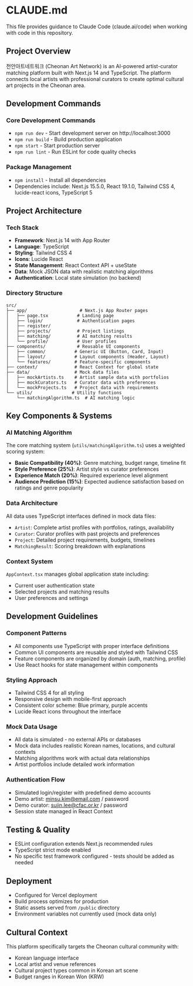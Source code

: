 # CLAUDE.md

This file provides guidance to Claude Code (claude.ai/code) when working with code in this repository.

## Project Overview

천안아트네트워크 (Cheonan Art Network) is an AI-powered artist-curator matching platform built with Next.js 14 and TypeScript. The platform connects local artists with professional curators to create optimal cultural art projects in the Cheonan area.

## Development Commands

### Core Development Commands
- `npm run dev` - Start development server on http://localhost:3000
- `npm run build` - Build production application  
- `npm start` - Start production server
- `npm run lint` - Run ESLint for code quality checks

### Package Management
- `npm install` - Install all dependencies
- Dependencies include: Next.js 15.5.0, React 19.1.0, Tailwind CSS 4, lucide-react icons, TypeScript 5

## Project Architecture

### Tech Stack
- **Framework**: Next.js 14 with App Router
- **Language**: TypeScript
- **Styling**: Tailwind CSS 4
- **Icons**: Lucide React
- **State Management**: React Context API + useState
- **Data**: Mock JSON data with realistic matching algorithms
- **Authentication**: Local state simulation (no backend)

### Directory Structure
```
src/
├── app/                    # Next.js App Router pages
│   ├── page.tsx           # Landing page
│   ├── login/             # Authentication pages  
│   ├── register/          
│   ├── projects/          # Project listings
│   ├── matching/          # AI matching results
│   └── profile/           # User profiles
├── components/            # Reusable UI components
│   ├── common/           # Generic UI (Button, Card, Input)
│   ├── layout/           # Layout components (Header, Layout)
│   └── features/         # Feature-specific components
├── context/              # React Context for global state
├── data/                 # Mock data files
│   ├── mockArtists.ts    # Artist sample data with portfolios
│   ├── mockCurators.ts   # Curator data with preferences  
│   └── mockProjects.ts   # Project data with requirements
└── utils/               # Utility functions
    └── matchingAlgorithm.ts  # AI matching logic
```

## Key Components & Systems

### AI Matching Algorithm
The core matching system (`utils/matchingAlgorithm.ts`) uses a weighted scoring system:
- **Basic Compatibility (40%)**: Genre matching, budget range, timeline fit
- **Style Preference (25%)**: Artist style vs curator preferences  
- **Experience Match (20%)**: Required experience level alignment
- **Audience Prediction (15%)**: Expected audience satisfaction based on ratings and genre popularity

### Data Architecture
All data uses TypeScript interfaces defined in mock data files:
- `Artist`: Complete artist profiles with portfolios, ratings, availability
- `Curator`: Curator profiles with past projects and preferences
- `Project`: Detailed project requirements, budgets, timelines
- `MatchingResult`: Scoring breakdown with explanations

### Context System
`AppContext.tsx` manages global application state including:
- Current user authentication state
- Selected projects and matching results
- User preferences and settings

## Development Guidelines

### Component Patterns
- All components use TypeScript with proper interface definitions
- Common UI components are reusable and styled with Tailwind CSS
- Feature components are organized by domain (auth, matching, profile)
- Use React hooks for state management within components

### Styling Approach
- Tailwind CSS 4 for all styling
- Responsive design with mobile-first approach
- Consistent color scheme: Blue primary, purple accents
- Lucide React icons throughout the interface

### Mock Data Usage
- All data is simulated - no external APIs or databases
- Mock data includes realistic Korean names, locations, and cultural contexts
- Matching algorithms work with actual data relationships
- Artist portfolios include detailed work information

### Authentication Flow
- Simulated login/register with predefined demo accounts
- Demo artist: minsu.kim@email.com / password
- Demo curator: sujin.lee@cfac.or.kr / password
- Session state managed in React Context

## Testing & Quality

- ESLint configuration extends Next.js recommended rules
- TypeScript strict mode enabled
- No specific test framework configured - tests should be added as needed

## Deployment

- Configured for Vercel deployment
- Build process optimizes for production
- Static assets served from `/public` directory
- Environment variables not currently used (mock data only)

## Cultural Context

This platform specifically targets the Cheonan cultural community with:
- Korean language interface
- Local artist and venue references
- Cultural project types common in Korean art scene
- Budget ranges in Korean Won (KRW)